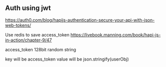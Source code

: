 ## Auth using jwt

https://auth0.com/blog/hapijs-authentication-secure-your-api-with-json-web-tokens/

Use redis to save access_token
https://livebook.manning.com/book/hapi-js-in-action/chapter-9/47

access_token
128bit random string


key will be access_token
value will be json.stringify(userObj)

<!-- 
key will be id
value will be {
                web: [access_token], 
                mobile: [access_token]
            } 
-->